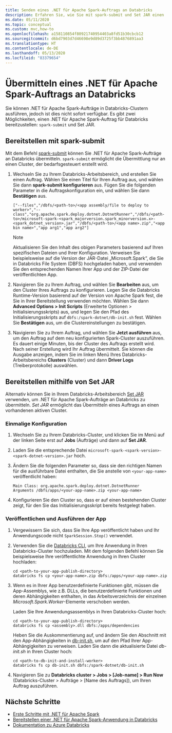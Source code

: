 ```yaml
---
title: Senden eines .NET für Apache Spark-Auftrags an Databricks
description: Erfahren Sie, wie Sie mit spark-submit und Set JAR einen .NET für Apache Spark-Auftrag an Databricks übermitteln.
ms.date: 05/11/2020
ms.topic: conceptual
ms.custom: mvc,how-to
ms.openlocfilehash: a158110854f80921740954403a8fd51b30cbcb12
ms.sourcegitcommit: d6bd7903d7d46698e9d89d3725f3bb4876891aa3
ms.translationtype: HT
ms.contentlocale: de-DE
ms.lasthandoff: 05/13/2020
ms.locfileid: "83379654"
---
```

# <a name="submit-a-net-for-apache-spark-job-to-databricks"></a>Übermitteln eines .NET für Apache Spark-Auftrags an Databricks

Sie können .NET für Apache Spark-Aufträge in Databricks-Clustern ausführen, jedoch ist dies nicht sofort verfügbar. Es gibt zwei Möglichkeiten, einen .NET für Apache Spark-Auftrag für Databricks bereitzustellen: `spark-submit` und Set JAR.

## <a name="deploy-using-spark-submit"></a>Bereitstellen mit spark-submit

Mit dem Befehl [spark-submit](https://spark.apache.org/docs/latest/submitting-applications.html) können Sie .NET für Apache Spark-Aufträge an Databricks übermitteln. `spark-submit` ermöglicht die Übermittlung nur an einen Cluster, der bedarfsgesteuert erstellt wird.

1. Wechseln Sie zu Ihrem Databricks-Arbeitsbereich, und erstellen Sie einen Auftrag. Wählen Sie einen Titel für Ihren Auftrag aus, und wählen Sie dann **spark-submit konfigurieren** aus. Fügen Sie die folgenden Parameter in die Auftragskonfiguration ein, und wählen Sie dann **Bestätigen** aus.

    ```
    ["--files","/dbfs/<path-to>/<app assembly/file to deploy to worker>","--class","org.apache.spark.deploy.dotnet.DotnetRunner","/dbfs/<path-to>/microsoft-spark-<spark_majorversion.spark_minorversion.x>-<spark_dotnet_version>.jar","/dbfs/<path-to>/<app name>.zip","<app bin name>","app arg1","app arg2"]
    ```

    > [!NOTE]
    > Aktualisieren Sie den Inhalt des obigen Parameters basierend auf Ihren spezifischen Dateien und Ihrer Konfiguration. Verweisen Sie beispielsweise auf die Version der JAR-Datei „Microsoft.Spark“, die Sie in Databricks File System (DBFS) hochgeladen haben, und verwenden Sie den entsprechenden Namen Ihrer App und der ZIP-Datei der veröffentlichten App.

2. Navigieren Sie zu Ihrem Auftrag, und wählen Sie **Bearbeiten** aus, um den Cluster Ihres Auftrags zu konfigurieren. Legen Sie die Databricks Runtime-Version basierend auf der Version von Apache Spark fest, die Sie in Ihrer Bereitstellung verwenden möchten. Wählen Sie dann **Advanced Options > Init Scripts** (Erweiterte Optionen > Initialisierungsskripts) aus, und legen Sie den Pfad des Initialisierungsskripts auf `dbfs:/spark-dotnet/db-init.sh` fest. Wählen Sie **Bestätigen** aus, um die Clustereinstellungen zu bestätigen.

3. Navigieren Sie zu Ihrem Auftrag, und wählen Sie **Jetzt ausführen** aus, um den Auftrag auf dem neu konfigurierten Spark-Cluster auszuführen. Es dauert einige Minuten, bis der Cluster des Auftrags erstellt wird. Nach seiner Erstellung wird Ihr Auftrag übermittelt. Sie können die Ausgabe anzeigen, indem Sie im linken Menü Ihres Databricks-Arbeitsbereichs **Clusters** (Cluster) und dann **Driver Logs** (Treiberprotokolle) auswählen.

## <a name="deploy-using-set-jar"></a>Bereitstellen mithilfe von Set JAR

Alternativ können Sie in Ihrem Databricks-Arbeitsbereich [Set JAR](https://docs.microsoft.com/azure/databricks/jobs#--create-a-job) verwenden, um .NET für Apache Spark-Aufträge an Databricks zu übermitteln. *Set JAR* ermöglicht das Übermitteln eines Auftrags an einen vorhandenen aktiven Cluster.

### <a name="one-time-setup"></a>Einmalige Konfiguration

1. Wechseln Sie zu Ihrem Databricks-Cluster, und klicken Sie im Menü auf der linken Seite erst auf **Jobs** (Aufträge) und dann auf **Set JAR**.

2. Laden Sie die entsprechende Datei `microsoft-spark-<spark-version>-<spark-dotnet-version>.jar` hoch.

3. Ändern Sie die folgenden Parameter so, dass sie den richtigen Namen für die ausführbare Datei enthalten, die Sie anstelle von `<your-app-name>` veröffentlicht haben:

    ```
    Main Class: org.apache.spark.deploy.dotnet.DotnetRunner
    Arguments /dbfs/apps/<your-app-name>.zip <your-app-name>
    ```

4. Konfigurieren Sie den Cluster so, dass er auf einen bestehenden Cluster zeigt, für den Sie das Initialisierungsskript bereits festgelegt haben.

### <a name="publish-and-run-your-app"></a>Veröffentlichen und Ausführen der App

1. Vergewissern Sie sich, dass Sie Ihre App veröffentlicht haben und Ihr Anwendungscode nicht `SparkSession.Stop()` verwendet.

2. Verwenden Sie die [Databricks CLI](https://docs.microsoft.com/azure/databricks/dev-tools/databricks-cli), um Ihre Anwendung in Ihren Databricks-Cluster hochzuladen. Mit dem folgenden Befehl können Sie beispielsweise Ihre veröffentlichte Anwendung in Ihren Cluster hochladen:

    ```console
    cd <path-to-your-app-publish-directory>
    databricks fs cp <your-app-name>.zip dbfs:/apps/<your-app-name>.zip
    ```

3. Wenn es in Ihrer App benutzerdefinierte Funktionen gibt, müssen die App-Assemblys, wie z.B. DLLs, die benutzerdefinierte Funktionen und deren Abhängigkeiten enthalten, in das Arbeitsverzeichnis der einzelnen *Microsoft.Spark.Worker*-Elemente verschoben werden.

    Laden Sie Ihre Anwendungsassemblys in Ihren Databricks-Cluster hoch:

    ```console
    cd <path-to-your-app-publish-directory>
    databricks fs cp <assembly>.dll dbfs:/apps/dependencies
    ```

    Heben Sie die Auskommentierung auf, und ändern Sie den Abschnitt mit den App-Abhängigkeiten in [db-init.sh](https://github.com/dotnet/spark/blob/master/deployment/db-init.sh), um auf den Pfad Ihrer App-Abhängigkeiten zu verweisen. Laden Sie dann die aktualisierte Datei *db-init.sh* in Ihren Cluster hoch:

    ```console
    cd <path-to-db-init-and-install-worker>
    databricks fs cp db-init.sh dbfs:/spark-dotnet/db-init.sh
    ```

4. Navigieren Sie zu **Databricks cluster > Jobs > [Job-name] > Run Now** (Databricks-Cluster > Aufträge > [Name des Auftrags]), um Ihren Auftrag auszuführen.

## <a name="next-steps"></a>Nächste Schritte

* [Erste Schritte mit .NET für Apache Spark](../tutorials/get-started.md)
* [Bereitstellen einer .NET für Apache Spark-Anwendung in Databricks](../tutorials/databricks-deployment.md)
* [Dokumentation zu Azure Databricks](https://docs.microsoft.com/azure/azure-databricks/)
